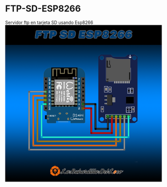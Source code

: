 # FTP-SD-ESP8266
Servidor ftp en tarjeta SD usando Esp8266
<img src="/cabecera.png" alt="ftp-sd-esp8266"/>
